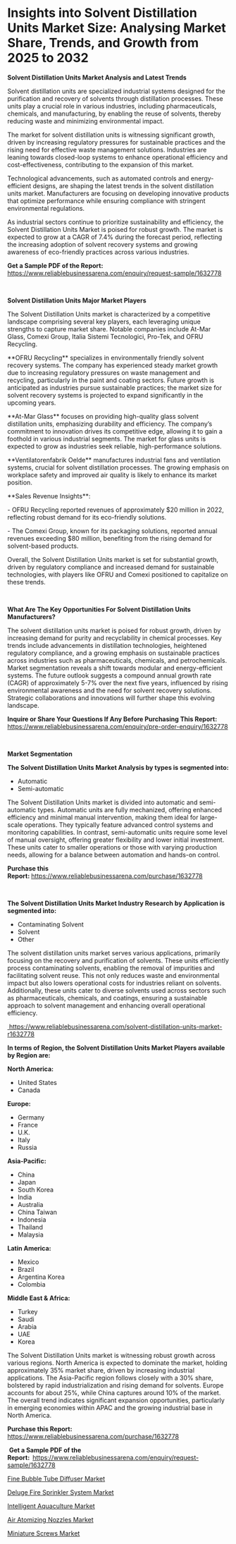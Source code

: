 <p><h1>Insights into Solvent Distillation Units Market Size: Analysing Market Share, Trends, and Growth from 2025 to 2032</h1></p><p><strong>Solvent Distillation Units Market Analysis and Latest Trends</strong></p>
<p><p>Solvent distillation units are specialized industrial systems designed for the purification and recovery of solvents through distillation processes. These units play a crucial role in various industries, including pharmaceuticals, chemicals, and manufacturing, by enabling the reuse of solvents, thereby reducing waste and minimizing environmental impact.</p><p>The market for solvent distillation units is witnessing significant growth, driven by increasing regulatory pressures for sustainable practices and the rising need for effective waste management solutions. Industries are leaning towards closed-loop systems to enhance operational efficiency and cost-effectiveness, contributing to the expansion of this market. </p><p>Technological advancements, such as automated controls and energy-efficient designs, are shaping the latest trends in the solvent distillation units market. Manufacturers are focusing on developing innovative products that optimize performance while ensuring compliance with stringent environmental regulations. </p><p>As industrial sectors continue to prioritize sustainability and efficiency, the Solvent Distillation Units Market is poised for robust growth. The market is expected to grow at a CAGR of 7.4% during the forecast period, reflecting the increasing adoption of solvent recovery systems and growing awareness of eco-friendly practices across various industries.</p></p>
<p><strong>Get a Sample PDF of the Report:&nbsp;</strong> <a href="https://www.reliablebusinessarena.com/enquiry/request-sample/1632778?utm_campaign=2175&utm_medium=2&utm_source=Github&utm_content=ia&utm_term=10042025&utm_id=solvent-distillation-units">https://www.reliablebusinessarena.com/enquiry/request-sample/1632778</a></p>
<p>&nbsp;</p>
<p><strong>Solvent Distillation Units Major Market Players</strong></p>
<p><p>The Solvent Distillation Units market is characterized by a competitive landscape comprising several key players, each leveraging unique strengths to capture market share. Notable companies include At-Mar Glass, Comexi Group, Italia Sistemi Tecnologici, Pro-Tek, and OFRU Recycling.</p><p>**OFRU Recycling** specializes in environmentally friendly solvent recovery systems. The company has experienced steady market growth due to increasing regulatory pressures on waste management and recycling, particularly in the paint and coating sectors. Future growth is anticipated as industries pursue sustainable practices; the market size for solvent recovery systems is projected to expand significantly in the upcoming years. </p><p>**At-Mar Glass** focuses on providing high-quality glass solvent distillation units, emphasizing durability and efficiency. The company’s commitment to innovation drives its competitive edge, allowing it to gain a foothold in various industrial segments. The market for glass units is expected to grow as industries seek reliable, high-performance solutions.</p><p>**Ventilatorenfabrik Oelde** manufactures industrial fans and ventilation systems, crucial for solvent distillation processes. The growing emphasis on workplace safety and improved air quality is likely to enhance its market position.</p><p>**Sales Revenue Insights**: </p><p>- OFRU Recycling reported revenues of approximately $20 million in 2022, reflecting robust demand for its eco-friendly solutions.</p><p>- The Comexi Group, known for its packaging solutions, reported annual revenues exceeding $80 million, benefiting from the rising demand for solvent-based products.</p><p>Overall, the Solvent Distillation Units market is set for substantial growth, driven by regulatory compliance and increased demand for sustainable technologies, with players like OFRU and Comexi positioned to capitalize on these trends.</p></p>
<p>&nbsp;</p>
<p><strong>What Are The Key Opportunities For Solvent Distillation Units Manufacturers?</strong></p>
<p><p>The solvent distillation units market is poised for robust growth, driven by increasing demand for purity and recyclability in chemical processes. Key trends include advancements in distillation technologies, heightened regulatory compliance, and a growing emphasis on sustainable practices across industries such as pharmaceuticals, chemicals, and petrochemicals. Market segmentation reveals a shift towards modular and energy-efficient systems. The future outlook suggests a compound annual growth rate (CAGR) of approximately 5-7% over the next five years, influenced by rising environmental awareness and the need for solvent recovery solutions. Strategic collaborations and innovations will further shape this evolving landscape.</p></p>
<p><strong>Inquire or Share Your Questions If Any Before Purchasing This Report:</strong> <a href="https://www.reliablebusinessarena.com/enquiry/pre-order-enquiry/1632778?utm_campaign=2175&utm_medium=2&utm_source=Github&utm_content=ia&utm_term=10042025&utm_id=solvent-distillation-units">https://www.reliablebusinessarena.com/enquiry/pre-order-enquiry/1632778</a></p>
<p>&nbsp;</p>
<p><strong>Market Segmentation</strong></p>
<p><strong>The Solvent Distillation Units Market Analysis by types is segmented into:</strong></p>
<p><ul><li>Automatic</li><li>Semi-automatic</li></ul></p>
<p><p>The Solvent Distillation Units market is divided into automatic and semi-automatic types. Automatic units are fully mechanized, offering enhanced efficiency and minimal manual intervention, making them ideal for large-scale operations. They typically feature advanced control systems and monitoring capabilities. In contrast, semi-automatic units require some level of manual oversight, offering greater flexibility and lower initial investment. These units cater to smaller operations or those with varying production needs, allowing for a balance between automation and hands-on control.</p></p>
<p><strong>Purchase this Report:&nbsp;</strong><a href="https://www.reliablebusinessarena.com/purchase/1632778?utm_campaign=2175&utm_medium=2&utm_source=Github&utm_content=ia&utm_term=10042025&utm_id=solvent-distillation-units">https://www.reliablebusinessarena.com/purchase/1632778</a></p>
<p>&nbsp;</p>
<p><strong>The Solvent Distillation Units Market Industry Research by Application is segmented into:</strong></p>
<p><ul><li>Contaminating Solvent</li><li>Solvent</li><li>Other</li></ul></p>
<p><p>The solvent distillation units market serves various applications, primarily focusing on the recovery and purification of solvents. These units efficiently process contaminating solvents, enabling the removal of impurities and facilitating solvent reuse. This not only reduces waste and environmental impact but also lowers operational costs for industries reliant on solvents. Additionally, these units cater to diverse solvents used across sectors such as pharmaceuticals, chemicals, and coatings, ensuring a sustainable approach to solvent management and enhancing overall operational efficiency.</p></p>
<p><a href="https://www.reliablebusinessarena.com/solvent-distillation-units-market-r1632778?utm_campaign=2175&utm_medium=2&utm_source=Github&utm_content=ia&utm_term=10042025&utm_id=solvent-distillation-units">&nbsp;https://www.reliablebusinessarena.com/solvent-distillation-units-market-r1632778</a></p>
<p><strong>In terms of Region, the Solvent Distillation Units Market Players available by Region are:</strong></p>
<p>
    <p> <strong> North America: </strong>
        <ul>
            <li>United States</li>
            <li>Canada</li>
        </ul>
        </p> 
    <p> <strong> Europe: </strong>
        <ul>
            <li>Germany</li>
            <li>France</li>
            <li>U.K.</li>
            <li>Italy</li>
            <li>Russia</li>
        </ul>
        </p> 
    <p> <strong> Asia-Pacific: </strong>
        <ul>
            <li>China</li>
            <li>Japan</li>
            <li>South Korea</li>
            <li>India</li>
            <li>Australia</li>
            <li>China Taiwan</li>
            <li>Indonesia</li>
            <li>Thailand</li>
            <li>Malaysia</li>
        </ul>
        </p> 
    <p> <strong> Latin America: </strong>
        <ul>
            <li>Mexico</li>
            <li>Brazil</li>
            <li>Argentina Korea</li>
            <li>Colombia</li>
        </ul>
        </p> 
    <p> <strong> Middle East & Africa: </strong>
        <ul>
            <li>Turkey</li>
            <li>Saudi</li>
            <li>Arabia</li>
            <li>UAE</li>
            <li>Korea</li>
        </ul>
    </p>
    </p>
<p><p>The Solvent Distillation Units market is witnessing robust growth across various regions. North America is expected to dominate the market, holding approximately 35% market share, driven by increasing industrial applications. The Asia-Pacific region follows closely with a 30% share, bolstered by rapid industrialization and rising demand for solvents. Europe accounts for about 25%, while China captures around 10% of the market. The overall trend indicates significant expansion opportunities, particularly in emerging economies within APAC and the growing industrial base in North America.</p></p>
<p><strong>Purchase this Report: </strong><a href="https://www.reliablebusinessarena.com/purchase/1632778?utm_campaign=2175&utm_medium=2&utm_source=Github&utm_content=ia&utm_term=10042025&utm_id=solvent-distillation-units">https://www.reliablebusinessarena.com/purchase/1632778</a></p>
<p>&nbsp;<strong>Get a Sample PDF of the Report:&nbsp;&nbsp;</strong><a href="https://www.reliablebusinessarena.com/enquiry/request-sample/1632778?utm_campaign=2175&utm_medium=2&utm_source=Github&utm_content=ia&utm_term=10042025&utm_id=solvent-distillation-units">https://www.reliablebusinessarena.com/enquiry/request-sample/1632778</a></p>
<p><strong></strong></p>
<p><p><a href="https://github.com/heeildannas/Market-Research-Report-List-1/blob/main/fine-bubble-tube-diffuser-market.md?utm_campaign=2175&utm_medium=2&utm_source=Github&utm_content=ia&utm_term=10042025&utm_id=solvent-distillation-units">Fine Bubble Tube Diffuser Market</a></p><p><a href="https://github.com/ceranamaduvq/Market-Research-Report-List-1/blob/main/deluge-fire-sprinkler-system-market.md?utm_campaign=2175&utm_medium=2&utm_source=Github&utm_content=ia&utm_term=10042025&utm_id=solvent-distillation-units">Deluge Fire Sprinkler System Market</a></p><p><a href="https://github.com/geresalgieaz/Market-Research-Report-List-1/blob/main/intelligent-aquaculture-market.md?utm_campaign=2175&utm_medium=2&utm_source=Github&utm_content=ia&utm_term=10042025&utm_id=solvent-distillation-units">Intelligent Aquaculture Market</a></p><p><a href="https://github.com/sibellanikmn/Market-Research-Report-List-1/blob/main/air-atomizing-nozzles-market.md?utm_campaign=2175&utm_medium=2&utm_source=Github&utm_content=ia&utm_term=10042025&utm_id=solvent-distillation-units">Air Atomizing Nozzles Market</a></p><p><a href="https://github.com/dickstoscopg/Market-Research-Report-List-1/blob/main/miniature-screws-market.md?utm_campaign=2175&utm_medium=2&utm_source=Github&utm_content=ia&utm_term=10042025&utm_id=solvent-distillation-units">Miniature Screws Market</a></p></p>